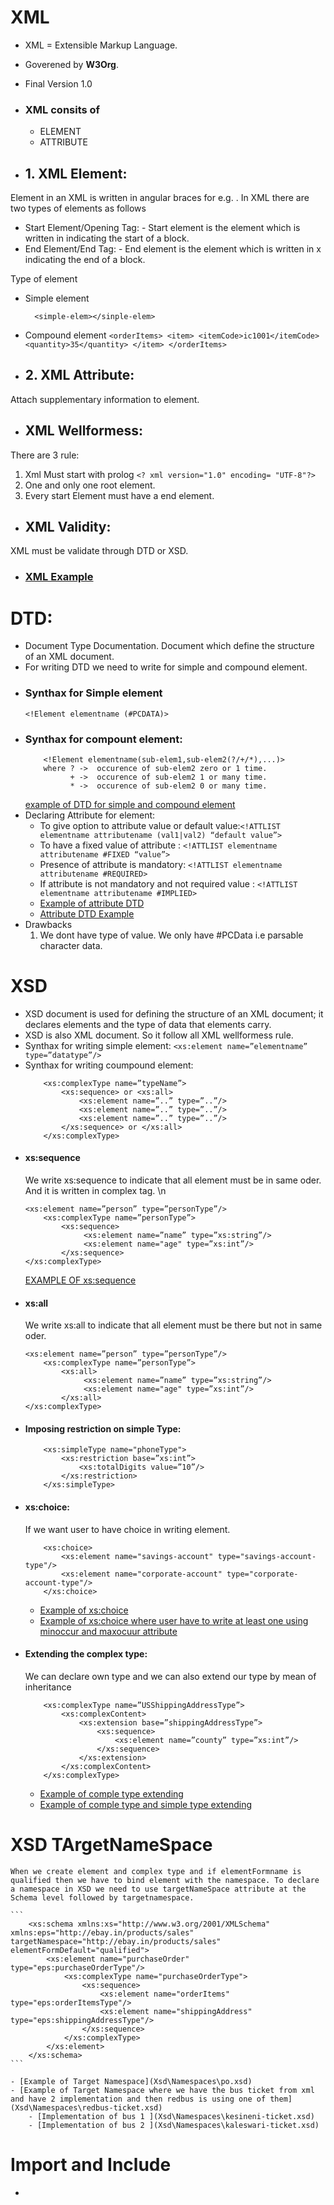 # XML
- XML = Extensible Markup Language.
- Goverened by **W3Org**.
- Final Version 1.0

- ### XML consits of 
	- ELEMENT
	- ATTRIBUTE

- ## 1. XML Element:
Element in an XML is written in angular braces for e.g. <beans>. In XML there are
two types of elements as follows
 - Start Element/Opening Tag: - Start element is the element which is written in <elementname> indicating the start of a block.
 - End Element/End Tag: - End element is the element which is written in x</elementname> indicating the end of a block. 
 
Type of element
 - Simple element
	  ```
		<simple-elem></sinple-elem>
	  ```
 - Compound element
		```
			<orderItems>
				<item>
					<itemCode>ic1001</itemCode>
					<quantity>35</quantity>
				</item>
			</orderItems>
		```

- ## 2. XML Attribute:
Attach supplementary information to element.


- ## XML Wellformess:
There are 3 rule:
1. Xml Must start with prolog 
		```
		<? xml version="1.0" encoding= "UTF-8"?>
		```
2. One and only one root element.
3. Every start Element must have a end element.

- ## XML Validity:
XML must be validate through DTD or XSD.

- ### [XML Example](po.xml)



# DTD:
- Document Type Documentation. Document which define the structure of an XML document.
- For writing DTD we need to write for simple and compound element.
- ### Synthax for Simple element
	```<!Element elementname (#PCDATA)>```
- ### Synthax for compount element:
	```
	    <!Element elementname(sub-elem1,sub-elem2(?/+/*),...)>
		where ? ->  occurence of sub-elem2 zero or 1 time.
			  + ->  occurence of sub-elem2 1 or many time.
			  * ->  occurence of sub-elem2 0 or many time.
	```
	[example of DTD for simple and compound element](po.dtd)
- Declaring Attribute for element:
	- To give option to attribute value or default value:``` <!ATTLIST elementname attributename (val1|val2) “default value”> ```
	- To have a fixed value of attribute : ```<!ATTLIST elementname attributename #FIXED “value”> ```
	- Presence of attribute is mandatory: ```<!ATTLIST elementname attributename #REQUIRED> ```
	- If attribute is not mandatory and not required value : ```<!ATTLIST elementname attributename #IMPLIED> ``` 
	- [Example of attribute DTD ](transport.dtd)
	- [Attribute DTD Example ](shipping.dtd)
- Drawbacks
	1. We dont have type of value. We only have #PCData i.e parsable character data.
	
	
	
# XSD
- XSD document is used for defining the structure of an XML document; it declares elements and the type of data that elements carry.
- XSD is also XML document. So it follow all XML wellformess rule.
- Synthax for writing simple element: 
	```<xs:element name=”elementname” type=”datatype”/> ```
- Synthax for writing coumpound element:
	```
		<xs:complexType name=”typeName”>
			<xs:sequence> or <xs:all>
				<xs:element name=”..” type=”..”/>
				<xs:element name=”..” type=”..”/>
				<xs:element name=”..” type=”..”/>
			</xs:sequence> or </xs:all>
		</xs:complexType> 
	```
- #### xs:sequence
	We write xs:sequence to indicate that all element must be in same oder. And it is written in complex tag. \n
	```
	<xs:element name=”person” type=”personType”/>
		<xs:complexType name=”personType”>
			<xs:sequence>
				 <xs:element name=”name” type=”xs:string”/>
				 <xs:element name="age" type=”xs:int”/>
			</xs:sequence>
	</xs:complexType> 
	```
	[EXAMPLE OF xs:sequence](Xsd/book.xsd)
- #### xs:all
	We write xs:all to indicate that all element must be there but not in same oder.
	```
	<xs:element name=”person” type=”personType”/>
		<xs:complexType name=”personType”>
			<xs:all>
				 <xs:element name=”name” type=”xs:string”/>
				 <xs:element name="age" type=”xs:int”/>
			</xs:all>
	</xs:complexType> 
	```
- #### Imposing restriction on simple Type:
	```
		<xs:simpleType name="phoneType">
			<xs:restriction base=”xs:int”>
				<xs:totalDigits value=”10”/>
			</xs:restriction>
		</xs:simpleType> 
	```
- #### xs:choice:
	If we want user to have choice in writing element.
	```
		<xs:choice>			
			<xs:element name="savings-account" type="savings-account-type"/>
			<xs:element name="corporate-account" type="corporate-account-type"/>
		</xs:choice>
	```
	- [Example of xs:choice](Xsd/accounts.xsd)
	- [Example of xs:choice where user have to write at least one using minoccur and maxocuur attribute](Xsd/gas-station.xsd)
- #### Extending the complex type:
	We can declare own type and we can also extend our type by mean of inheritance
	```
		<xs:complexType name=”USShippingAddressType”>
			<xs:complexContent>
				<xs:extension base=”shippingAddressType”>
					<xs:sequence>
						<xs:element name=”county” type=”xs:int”/>
					</xs:sequence>
				</xs:extension>
			</xs:complexContent>
		</xs:complexType>
	```
	- [Example of comple type extending](Xsd/travel-agency.xsd)
	- [Example of comple type and simple type extending](Xsd/medical-policy.xsd)
	
# XSD TArgetNameSpace
	When we create element and complex type and if elementFormname is qualified then we have to bind element with the namespace. To declare a namespace in XSD we need to use targetNameSpace attribute at the Schema level followed by targetnamespace. 
	
	```
		<xs:schema xmlns:xs="http://www.w3.org/2001/XMLSchema" xmlns:eps="http://ebay.in/products/sales" targetNamespace="http://ebay.in/products/sales" elementFormDefault="qualified">
			<xs:element name="purchaseOrder" type="eps:purchaseOrderType"/>
				<xs:complexType name="purchaseOrderType">
					<xs:sequence>
						<xs:element name="orderItems" type="eps:orderItemsType"/>
						<xs:element name="shippingAddress" type="eps:shippingAddressType"/>
					</xs:sequence>
				</xs:complexType>
			</xs:element>
		</xs:schema>
	```
	
	- [Example of Target Namespace](Xsd\Namespaces\po.xsd)
	- [Example of Target Namespace where we have the bus ticket from xml and have 2 implementation and then redbus is using one of them](Xsd\Namespaces\redbus-ticket.xsd)
		- [Implementation of bus 1 ](Xsd\Namespaces\kesineni-ticket.xsd)
		- [Implementation of bus 2 ](Xsd\Namespaces\kaleswari-ticket.xsd)
# Import and Include
- 
